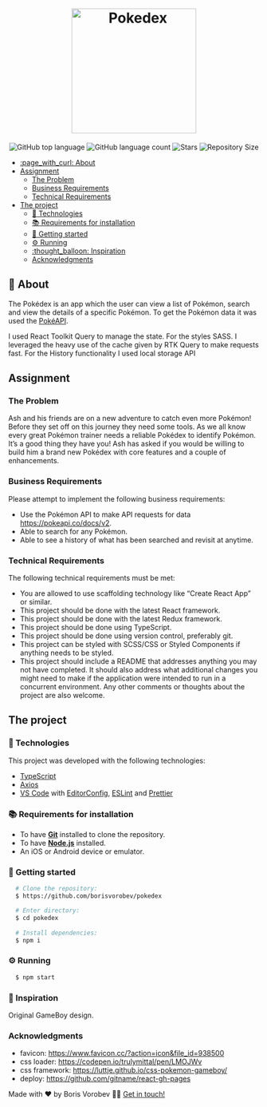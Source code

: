 <h1 align="center">
  <img alt="Pokedex" src="/public/assets/Pokédex_logo.png" width="250px" />
</h1>

<p align="center">
  <img alt="GitHub top language" src="https://img.shields.io/github/languages/top/borisvorobev/pokedex?style=for-the-badge">
  <img alt="GitHub language count" src="https://img.shields.io/github/languages/count/borisvorobev/pokedex?style=for-the-badge">
  <img alt="Stars" src="https://img.shields.io/github/stars/borisvorobev/pokedex?style=for-the-badge">
  <img alt="Repository Size" src="https://img.shields.io/github/repo-size/borisvorobev/pokedex?style=for-the-badge">
</p>

- [:page\_with\_curl: About](#page_with_curl-about)
- [Assignment](#assignment)
  - [The Problem](#the-problem)
  - [Business Requirements](#business-requirements)
  - [Technical Requirements](#technical-requirements)
- [The project](#the-project)
  - [:hammer: Technologies](#hammer-technologies)
  - [:books: Requirements for installation](#books-requirements-for-installation)
  - [:rocket: Getting started](#rocket-getting-started)
  - [:gear: Running](#gear-running)
  - [:thought\_balloon: Inspiration](#thought_balloon-inspiration)
  - [Acknowledgments](#acknowledgments)

## :page_with_curl: About

The Pokédex is an app which the user can view a list of Pokémon, search and view the details of a specific Pokémon. To get the Pokémon data it was used the [PokéAPI](https://pokeapi.co/).

I used React Toolkit Query to manage the state. For the styles SASS. I leveraged the heavy use of the cache given by RTK Query to make requests fast. For the History functionality I used local storage API

## Assignment

### The Problem

Ash and his friends are on a new adventure to catch even more Pokémon! Before they
set off on this journey they need some tools. As we all know every great Pokémon
trainer needs a reliable Pokédex to identify Pokémon. It’s a good thing they have you!
Ash has asked if you would be willing to build him a brand new Pokédex with core
features and a couple of enhancements.

### Business Requirements

Please attempt to implement the following business requirements:

- Use the Pokémon API to make API requests for data https://pokeapi.co/docs/v2.
- Able to search for any Pokémon.
- Able to see a history of what has been searched and revisit at anytime.

### Technical Requirements

The following technical requirements must be met:

- You are allowed to use scaffolding technology like “Create React App” or similar.
- This project should be done with the latest React framework.
- This project should be done with the latest Redux framework.
- This project should be done using TypeScript.
- This project should be done using version control, preferably git.
- This project can be styled with SCSS/CSS or Styled Components if anything needs
to be styled.
- This project should include a README that addresses anything you may not have
completed. It should also address what additional changes you might need to make
if the application were intended to run in a concurrent environment. Any other
comments or thoughts about the project are also welcome.

## The project

### :hammer: Technologies

This project was developed with the following technologies:

- [TypeScript](https://www.typescriptlang.org/)
- [Axios](https://github.com/axios/axios)
- [VS Code](https://code.visualstudio.com/) with [EditorConfig](https://editorconfig.org/), [ESLint](https://eslint.org/) and [Prettier](https://prettier.io/)

### :books: Requirements for installation

- To have [**Git**](https://git-scm.com/) installed to clone the repository.
- To have [**Node.js**](https://nodejs.org/en/) installed.
- An iOS or Android device or emulator.

### :rocket: Getting started

``` bash
  # Clone the repository:
  $ https://github.com/borisvorobev/pokedex

  # Enter directory:
  $ cd pokedex
  
  # Install dependencies:
  $ npm i
```

### :gear: Running

```bash
  $ npm start
```

### :thought_balloon: Inspiration

Original GameBoy design.


### Acknowledgments

- favicon: https://www.favicon.cc/?action=icon&file_id=938500
- css loader: https://codepen.io/trulymittal/pen/LMOJWv
- css framework: https://luttje.github.io/css-pokemon-gameboy/
- deploy: https://github.com/gitname/react-gh-pages


Made with ❤️ by Boris Vorobev 👋🏻 [Get in touch!](https://github.com/borisvorobev)
